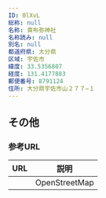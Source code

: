 ```yaml
---
ID: 0lXvL
総称: null
名称: 貴布弥神社
名称読み: null
別名: null
都道府県: 大分県
区域: 宇佐市
緯度: 33.5356807
経度: 131.4177883
郵便番号: 8791124
住所: 大分県宇佐市山２７７−１
---
```


## その他

### 参考URL

| URL | 説明          |
| --- | ------------- |
|     | OpenStreetMap |
